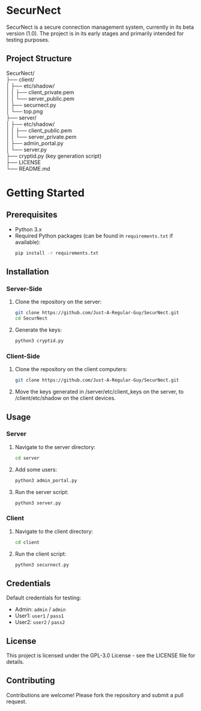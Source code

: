 # SecurNect

SecurNect is a secure connection management system, currently in its beta version (1.0). The project is in its early stages and primarily intended for testing purposes.

## Project Structure

SecurNect/  
├── client/  
│ ├── etc/shadow/  
│ │ ├── client_private.pem  
│ │ └── server_public.pem  
│ ├── securnect.py  
│ └── top.png  
├── server/  
│ ├── etc/shadow/  
│ │ ├── client_public.pem  
│ │ └── server_private.pem  
│ ├── admin_portal.py  
│ └── server.py  
├── cryptid.py (key generation script)  
├── LICENSE  
└── README.md  

# Getting Started

## Prerequisites

- Python 3.x
- Required Python packages (can be found in `requirements.txt` if available):
   ```bash
   pip install -r requirements.txt
   ```

## Installation  

### Server-Side

1. Clone the repository on the server:
   ```bash
   git clone https://github.com/Just-A-Regular-Guy/SecurNect.git
   cd SecurNect
   ```
   
2. Generate the keys:
   ```bash
   python3 cryptid.py
   ```
  
### Client-Side

1. Clone the repository on the client computers:
   ```bash
   git clone https://github.com/Just-A-Regular-Guy/SecurNect.git
   ```
   
2. Move the keys generated in /server/etc/client_keys on the server, to /client/etc/shadow on the client devices.

## Usage

### Server

1. Navigate to the server directory:
   ```bash
   cd server
   ```

2. Add some users:
   ```bash
   python3 admin_portal.py
   ```

3. Run the server script:
   ```bash
   python3 server.py
   ```
   
### Client

1. Navigate to the client directory:
   ```bash
   cd client
   ```

3. Run the client script:
   ```bash
   python3 securnect.py
   ```
   
## Credentials

Default credentials for testing:

- Admin: `admin` / `admin`
- User1: `user1` / `pass1`
- User2: `user2` / `pass2`

## License

This project is licensed under the GPL-3.0 License - see the LICENSE file for details.

## Contributing

Contributions are welcome! Please fork the repository and submit a pull request.
